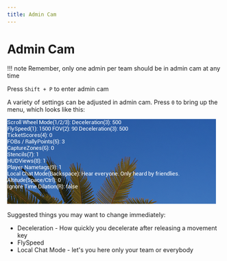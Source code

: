 ```yaml
---
title: Admin Cam
---
```


# Admin Cam

!!! note
    Remember, only one admin per team should be in admin cam at any time

Press `Shift + P` to enter admin cam

A variety of settings can be adjusted in admin cam.  Press `0` to bring up the menu, which looks like this:

![](./images/admin_cam1.png)


Suggested things you may want to change immediately:

* Deceleration - How quickly you decelerate after releasing a movement key
* FlySpeed
* Local Chat Mode - let's you here only your team or everybody
